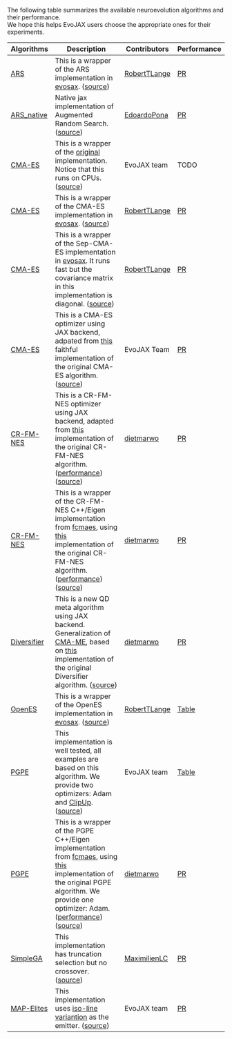 The following table summarizes the available neuroevolution algorithms and their performance.  
We hope this helps EvoJAX users choose the appropriate ones for their experiments.

| Algorithms                                                                                                                                             | Description                                                                                                                                                                                                                                  | Contributors                                    | Performance                                                          |
|--------------------------------------------------------------------------------------------------------------------------------------------------------|----------------------------------------------------------------------------------------------------------------------------------------------------------------------------------------------------------------------------------------------|-------------------------------------------------|----------------------------------------------------------------------|
| [ARS](https://arxiv.org/pdf/1803.07055.pdf)                                                                                                            | This is a wrapper of the ARS implementation in [evosax](https://github.com/RobertTLange/evosax). ([source](https://github.com/google/evojax/blob/main/evojax/algo/ars.py))                                                                   | [RobertTLange](https://github.com/RobertTLange)  | [PR](https://github.com/google/evojax/pull/9#issue-1143656302)       |
| [ARS_native](https://arxiv.org/abs/1803.07055)                                                                                                            | Native jax implementation of Augmented Random Search. ([source](https://github.com/google/evojax/blob/main/evojax/algo/ars_native.py))                                                                   | [EdoardoPona](https://github.com/EdoardoPona)  | [PR](https://github.com/google/evojax/pull/47)       |
| [CMA-ES](https://arxiv.org/abs/1604.00772)                                                                                                             | This is a wrapper of the [original](https://github.com/CMA-ES/pycma) implementation. Notice that this runs on CPUs. ([source](https://github.com/google/evojax/blob/main/evojax/algo/cma_wrapper.py))                                        | EvoJAX team | TODO                                                                | 
| [CMA-ES](https://arxiv.org/abs/1604.00772)                                                                                                             | This is a wrapper of the CMA-ES implementation in [evosax](https://github.com/RobertTLange/evosax). ([source](https://github.com/google/evojax/blob/main/evojax/algo/cma_evosax.py))                                        | [RobertTLange](https://github.com/RobertTLange) | [PR](https://github.com/google/evojax/pull/21)                                                                | 
| [CMA-ES](https://arxiv.org/abs/1604.00772)                                                                                                             | This is a wrapper of the Sep-CMA-ES implementation in [evosax](https://github.com/RobertTLange/evosax). It runs fast but the covariance matrix in this implementation is diagonal. ([source](https://github.com/google/evojax/blob/main/evojax/algo/sep_cma_es.py))                     | [RobertTLange](https://github.com/RobertTLange) | [PR](https://github.com/google/evojax/pull/20)                                                                | 
| [CMA-ES](https://arxiv.org/abs/1604.00772)                                                                                                             | This is a CMA-ES optimizer using JAX backend, adpated from [this](https://github.com/CyberAgentAILab/cmaes/blob/main/cmaes/_cma.py) faithful implementation of the original CMA-ES algorithm. ([source](https://github.com/google/evojax/blob/main/evojax/algo/cma_jax.py))                     | EvoJAX Team | [PR](https://github.com/google/evojax/pull/32)                                                                | 
| [CR-FM-NES](https://arxiv.org/abs/2201.11422)                                                                                                             | This is a CR-FM-NES optimizer using JAX backend, adapted from [this](https://github.com/dietmarwo/fast-cma-es/blob/master/fcmaes/crfmnes.py) implementation of the original CR-FM-NES algorithm. ([performance](https://github.com/dietmarwo/fast-cma-es/blob/master/tutorials/EvoJax.adoc)) ([source](https://github.com/google/evojax/blob/main/evojax/algo/crfmnes.py))                    | [dietmarwo](https://github.com/dietmarwo) | [PR](https://github.com/google/evojax/pull/46)
| [CR-FM-NES](https://arxiv.org/abs/2201.11422)                                                                                                             | This is a wrapper of the CR-FM-NES C++/Eigen implementation from [fcmaes](https://github.com/dietmarwo/fast-cma-es), using [this](https://github.com/dietmarwo/fast-cma-es/blob/master/_fcmaescpp/crfmnes.cpp) implementation of the original CR-FM-NES algorithm. ([performance](https://github.com/dietmarwo/fast-cma-es/blob/master/tutorials/EvoJax.adoc)) ([source](https://github.com/google/evojax/blob/main/evojax/algo/fcrfmc.py))                     | [dietmarwo](https://github.com/dietmarwo) | [PR](https://github.com/google/evojax/pull/44)
| [Diversifier](https://github.com/dietmarwo/fast-cma-es/blob/master/tutorials/MapElites.adoc)                                                                                                        | This is a new QD meta algorithm using JAX backend. Generalization of [CMA-ME](https://arxiv.org/pdf/1912.02400.pdf), based on [this](https://github.com/dietmarwo/fast-cma-es/blob/master/fcmaes/diversifier.py) implementation of the original Diversifier algorithm. ([source](https://github.com/google/evojax/blob/main/evojax/algo/diversifier.py))                                                                                                       | [dietmarwo](https://github.com/dietmarwo) | [PR](https://github.com/google/evojax/pull/52)
| [OpenES](https://arxiv.org/pdf/1703.03864.pdf)                                                                                                    | This is a wrapper of the OpenES implementation in [evosax](https://github.com/RobertTLange/evosax). ([source](https://github.com/google/evojax/blob/main/evojax/algo/open_es.py)) | [RobertTLange](https://github.com/RobertTLange)                                     | [Table](https://github.com/google/evojax/tree/main/scripts/benchmarks#openes)             |                                                    |
| [PGPE](https://people.idsia.ch/~juergen/nn2010.pdf)                                                                                                    | This implementation is well tested, all examples are based on this algorithm. We provide two optimizers: Adam and [ClipUp](https://github.com/nnaisense/pgpelib). ([source](https://github.com/google/evojax/blob/main/evojax/algo/pgpe.py)) | EvoJAX team                                     | [Table](https://github.com/google/evojax/tree/main/scripts/benchmarks#pgpe)             |                                                    |
| [PGPE](https://people.idsia.ch/~juergen/nn2010.pdf)                                                                                                    | This is a wrapper of the PGPE C++/Eigen implementation from [fcmaes](https://github.com/dietmarwo/fast-cma-es), using [this](https://github.com/dietmarwo/fast-cma-es/blob/master/_fcmaescpp/pgpe.cpp) implementation of the original PGPE algorithm. We provide one optimizer: Adam. ([performance](https://github.com/dietmarwo/fast-cma-es/blob/master/tutorials/EvoJax.adoc)) ([source](https://github.com/google/evojax/blob/main/evojax/algo/fpgpec.py))                     | [dietmarwo](https://github.com/dietmarwo) | [PR](https://github.com/google/evojax/pull/51)
| [SimpleGA](http://cognet.mit.edu/book/simple-genetic-algorithm#:~:text=The%20Simple%20Genetic%20Algorithm%20(SGA,objects%20related%20to%20the%20SGA.)) | This implementation has truncation selection but no crossover. ([source](https://github.com/google/evojax/blob/main/evojax/algo/simple_ga.py))                                                                                                                                                                  | [MaximilienLC](https://github.com/MaximilienLC) | [PR](https://github.com/google/evojax/pull/5#issuecomment-1043879609) |
| [MAP-Elites](https://arxiv.org/abs/1504.04909) | This implementation uses [iso-line variantion](https://arxiv.org/abs/1804.03906) as the emitter. ([source](https://github.com/google/evojax/blob/main/evojax/algo/map_elites.py))                                                                                                                                                                  | EvoJAX team | [PR](https://github.com/google/evojax/pull/33) |
